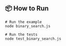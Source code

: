 ## 📦 How to Run

```
# Run the example
node binary_search.js

# Run the tests
node test_binary_search.js
```